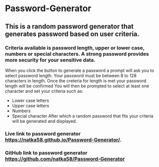 # Password-Generator
## This is a random password generator that generates password based on user criteria.
### Criteria available is password length, upper or lower case, numbers or special characters. A strong password provides more security for your sensitive data.

When you click the button to generate a password a prompt will ask you to select password length.
Your password must be between 8 to 128 characters in length.
Once the creteria for length is met your password length will be confirmed
You will then be prompted to select at least one  character and set your criteria
such as: 
* Lower case letters
* Upper case letters
* Numbers
* Special character
After which a random password that fits your criteria will be generated and displayed.

### Live link to password generator https://natka58.github.io/Password-Generator/.

### GitHub link to password generator https://github.com/natka58/Password-Generator


